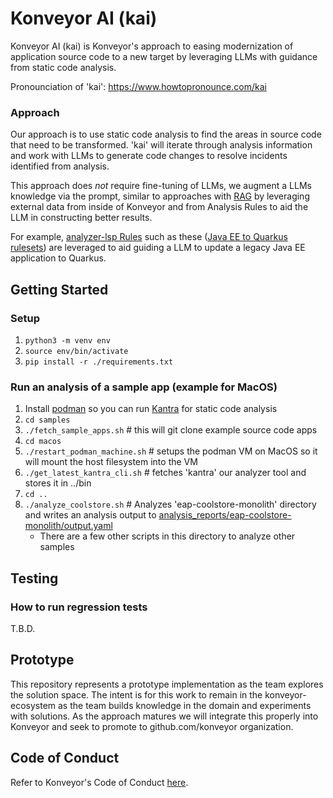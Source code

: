 # Konveyor AI (kai)
Konveyor AI (kai) is Konveyor's approach to easing modernization of application source code to a new target by leveraging LLMs with guidance from static code analysis.

Pronounciation of 'kai': https://www.howtopronounce.com/kai

### Approach
Our approach is to use static code analysis to find the areas in source code that need to be transformed.  'kai' will iterate through analysis information and work with LLMs to generate code changes to resolve incidents identified from analysis.

This approach does _not_ require fine-tuning of LLMs, we augment a LLMs knowledge via the prompt, similar to approaches with [RAG](https://arxiv.org/abs/2005.11401) by leveraging external data from inside of Konveyor and from Analysis Rules to aid the LLM in constructing better results.

For example, [analyzer-lsp Rules](https://github.com/konveyor/analyzer-lsp/blob/main/docs/rules.md) such as these ([Java EE to Quarkus rulesets](https://github.com/konveyor/rulesets/tree/main/default/generated/quarkus)) are leveraged to aid guiding a LLM to update a legacy Java EE application to Quarkus.

## Getting Started

### Setup
1. `python3 -m venv env`
2. `source env/bin/activate`
3. `pip install -r ./requirements.txt`

### Run an analysis of a sample app (example for MacOS)
1. Install [podman](https://podman.io/) so you can run [Kantra](https://github.com/konveyor/kantra) for static code analysis
1. `cd samples`
2. `./fetch_sample_apps.sh` # this will git clone example source code apps
2. `cd macos`
3. `./restart_podman_machine.sh` # setups the podman VM on MacOS so it will mount the host filesystem into the VM
4. `./get_latest_kantra_cli.sh` # fetches 'kantra' our analyzer tool and stores it in ../bin
5. `cd ..`
5. `./analyze_coolstore.sh` # Analyzes 'eap-coolstore-monolith' directory and writes an analysis output to [analysis_reports/eap-coolstore-monolith/output.yaml](/samples/analysis_reports/eap-coolstore-monolith/output.yaml)
    * There are a few other scripts in this directory to analyze other samples

## Testing
### How to run regression tests
T.B.D.

## Prototype
This repository represents a prototype implementation as the team explores the solution space.  The intent is for this work to remain in the konveyor-ecosystem as the team builds knowledge in the domain and experiments with solutions.  As the approach matures we will integrate this properly into Konveyor and seek to promote to github.com/konveyor organization.

## Code of Conduct
Refer to Konveyor's Code of Conduct [here](https://github.com/konveyor/community/blob/main/CODE_OF_CONDUCT.md).
